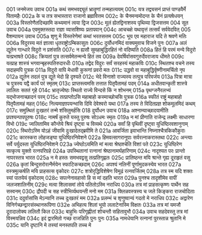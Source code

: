 001	जनमेजय उवाच
001a	कथं समभवद्द्यूतं भ्रातॄणां तन्महात्ययम्
001c	यत्र तद्व्यसनं प्राप्तं पाण्डवैर्मे पितामहैः
002a	के च तत्र सभास्तारा राजानो ब्रह्मवित्तम
002c	के चैनमन्वमोदन्त के चैनं प्रत्यषेधयन्
003a	विस्तरेणैतदिच्छामि कथ्यमानं त्वया द्विज
003c	मूलं ह्येतद्विनाशस्य पृथिव्या द्विजसत्तम
004	सूत उवाच
004a	एवमुक्तस्तदा राज्ञा व्यासशिष्यः प्रतापवान्
004c	आचचक्षे यथावृत्तं तत्सर्वं सर्ववेदवित्
005	वैशम्पायन उवाच
005a	शृणु मे विस्तरेणेमां कथां भरतसत्तम
005c	भूय एव महाराज यदि ते श्रवणे मतिः
006a	विदुरस्य मतं ज्ञात्वा धृतराष्ट्रोऽम्बिकासुतः
006c	दुर्योधनमिदं वाक्यमुवाच विजने पुनः
007a	अलं द्यूतेन गान्धारे विदुरो न प्रशंसति
007c	न ह्यसौ सुमहाबुद्धिरहितं नो वदिष्यति
008a	हितं हि परमं मन्ये विदुरो यत्प्रभाषते
008c	क्रियतां पुत्र तत्सर्वमेतन्मन्ये हितं तव
009a	देवर्षिर्वासवगुरुर्देवराजाय धीमते
009c	यत्प्राह शास्त्रं भगवान्बृहस्पतिरुदारधीः
010a	तद्वेद विदुरः सर्वं सरहस्यं महाकविः
010c	स्थितश्च वचने तस्य सदाहमपि पुत्रक
011a	विदुरो वापि मेधावी कुरूणां प्रवरो मतः
011c	उद्धवो वा महाबुद्धिर्वृष्णीनामर्चितो नृप
012a	द्यूतेन तदलं पुत्र द्यूते भेदो हि दृश्यते
012c	भेदे विनाशो राज्यस्य तत्पुत्र परिवर्जय
013a	पित्रा मात्रा च पुत्रस्य यद्वै कार्यं परं स्मृतम्
013c	प्राप्तस्त्वमसि तत्तात पितृपैतामहं पदम्
014a	अधीतवान्कृती शास्त्रे लालितः सततं गृहे
014c	भ्रातृज्येष्ठः स्थितो राज्ये विन्दसे किं न शोभनम्
015a	पृथग्जनैरलभ्यं यद्भोजनाच्छादनं परम्
015c	तत्प्राप्तोऽसि महाबाहो कस्माच्छोचसि पुत्रक
016a	स्फीतं राष्ट्रं महाबाहो पितृपैतामहं महत्
016c	नित्यमाज्ञापयन्भासि दिवि देवेश्वरो यथा
017a	तस्य ते विदितप्रज्ञ शोकमूलमिदं कथम्
017c	समुत्थितं दुःखतरं तन्मे शंसितुमर्हसि
018	दुर्योधन उवाच
018a	अश्नाम्याच्छादयामीति प्रपश्यन्पापपूरुषः
018c	नामर्षं कुरुते यस्तु पुरुषः सोऽधमः स्मृतः
019a	न मां प्रीणाति राजेन्द्र लक्ष्मीः साधारणा विभो
019c	ज्वलितामिव कौन्तेये श्रियं दृष्ट्वा च विव्यथे
020a	सर्वां हि पृथिवीं दृष्ट्वा युधिष्ठिरवशानुगाम्
020c	स्थिरोऽस्मि योऽहं जीवामि दुःखादेतद्ब्रवीमि ते
021a	आवर्जिता इवाभान्ति निघ्नाश्चैत्रकिकौकुराः
021c	कारस्करा लोहजङ्घा युधिष्ठिरनिवेशने
022a	हिमवत्सागरानूपाः सर्वरत्नाकरास्तथा
022c	अन्त्याः सर्वे पर्युदस्ता युधिष्ठिरनिवेशने
023a	ज्येष्ठोऽयमिति मां मत्वा श्रेष्ठश्चेति विशां पते
023c	युधिष्ठिरेण सत्कृत्य युक्तो रत्नपरिग्रहे
024a	उपस्थितानां रत्नानां श्रेष्ठानामर्घहारिणाम्
024c	नादृश्यत परः प्रान्तो नापरस्तत्र भारत
025a	न मे हस्तः समभवद्वसु तत्प्रतिगृह्णतः
025c	प्रातिष्ठन्त मयि श्रान्ते गृह्य दूराहृतं वसु
026a	कृतां बिन्दुसरोरत्नैर्मयेन स्फाटिकच्छदाम्
026c	अपश्यं नलिनीं पूर्णामुदकस्येव भारत
027a	वस्त्रमुत्कर्षति मयि प्राहसत्स वृकोदरः
027c	शत्रोरृद्धिविशेषेण विमूढं रत्नवर्जितम्
028a	तत्र स्म यदि शक्तः स्यां पातयेयं वृकोदरम्
028c	सपत्नेनावहासो हि स मां दहति भारत
029a	पुनश्च तादृशीमेव वापीं जलजशालिनीम्
029c	मत्वा शिलासमां तोये पतितोऽस्मि नराधिप
030a	तत्र मां प्राहसत्कृष्णः पार्थेन सह सस्वनम्
030c	द्रौपदी च सह स्त्रीभिर्व्यथयन्ती मनो मम
031a	क्लिन्नवस्त्रस्य च जले किङ्करा राजचोदिताः
031c	ददुर्वासांसि मेऽन्यानि तच्च दुःखतरं मम
032a	प्रलम्भं च शृणुष्वान्यं गदतो मे नराधिप
032c	अद्वारेण विनिर्गच्छन्द्वारसंस्थानरूपिणा
032e	अभिहत्य शिलां भूयो ललाटेनास्मि विक्षतः
033a	तत्र मां यमजौ दूरादालोक्य ललितौ किल
033c	बाहुभिः परिगृह्णीतां शोचन्तौ सहितावुभौ
034a	उवाच सहदेवस्तु तत्र मां विस्मयन्निव
034c	इदं द्वारमितो गच्छ राजन्निति पुनः पुनः
035a	नामधेयानि रत्नानां पुरस्तान्न श्रुतानि मे
035c	यानि दृष्टानि मे तस्यां मनस्तपति तच्च मे
